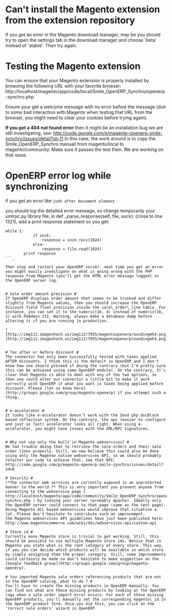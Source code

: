 # Can't install the Magento extension from the extension repository #
If you get an error in the Magento download manager, may be you should try to open the settings tab in the download manager and choose 'beta' instead of 'stable'. Then try again.

# Testing the Magento extension #
You can ensure that your Magento extension is properly installed by browsing the following URL with your favorite browser:
http://localhost/magento/app/code/local/Smile_OpenERP_Synchro/openerp-synchro.php

Ensure your get a welcome message with no error before the message (due to some bad interaction with Magento when testing that URL from the browser, you might need to clear your cookies before trying again).

**If you get a 404 not found error** then it might be an installation bug we are still investigating, see: http://code.google.com/p/magento-openerp-smile-synchro/issues/detail?id=11
In this case, the work around is to copy the Smile\_OpenERP\_Synchro manuall from magento/local to magento/community. Make sure it passes the test then. We are working on that issue.

# OpenERP error log while synchronizing #
if you get an error like `junk after document element`

you should log the detailed error message, so change temporarily your xmlrpc.py library file, in     def _parse\_response(self, file, sock): (close to line 1321),
add a print response statement so you get:
```
while 1:
            if sock:
                response = sock.recv(1024)
            else:
                response = file.read(1024)
		print response
```_

Then stop and restart your OpenERP server, next time you get an error you might easily investigate on what is going wrong with the PHP response from Magento (you'll get the HTML error message logged) in the OpenERP server log.


# Sale order amount precision #
If OpenERP displays order amount that seems to be trunked and differ slightly from Magento values, then you should increase the OpenERP discount field float precision inside the sale\_order\_line table. For instance, you can set it to the numeric(16, 4) instead of numeric(16, 2) with PGAdmin III. Warning, always make a database dump before altering it if you are running in production.

![http://img112.imageshack.us/img112/7955/magentoopenerproundingmh4.png](http://img112.imageshack.us/img112/7955/magentoopenerproundingmh4.png)


# Tax after or before discount #
The connector has only been successfully tested with taxes applied AFTER discounts. I think this is the default in OpenERP and I don't know how one should proceed if doing the contrary (but I'm pretty sure this can be achieved using some OpenERP module). On the contrary, It's clear that Magento is able to deal with any of the two options, so then one could alter our connector a little bit to make it work correctly with OpenERP if what you want is taxes being applied before discount. Please [let us know here](http://groups.google.com/group/magento-openerp) if you attempt such a thing.


# e-accelerator #
It looks like e-accelerator doesn't work with the Zend php docBlock based reflection system. On the contrary, the apc (easier to configure and just as fast) accelerator looks all right. When using e-accelerator, you might have issues with the XML/RPC signatures.


# Why not use only the built'in Magento webservices? #
We had trouble doing that to retrieve the sale orders and their sale order lines properly. Still, we now believe this could also be done using only the Magento native webservices API, so we should probably refactor our code to achieve that, see that RFE: http://code.google.com/p/magento-openerp-smile-synchro/issues/detail?id=6

# Security #
**The connector web services are currently exposed in an unprotected manner to the world.** This is very important you prevent anyone from connecting to the webservice page ( http://localhost/magento/app/code/community/Smile_OpenERP_Synchro/openerp-synchro.php ) by tunning your server (probably Apache). Ideally only the OpenERP server could connect to that page (same as the test page). Using Magento ACL based webservices would improve that situation a lot. Please don't hesitate to contribute such an improvement.
the Magento webservices API guidelines have just been published here:
http://www.magentocommerce.com/wiki/doc/webservices-api/custom-api

# Store id #
Currently mono Magento store is trivial to get working. Still, this should be possible to use multiple Magento store ids. Notice that in Magento you state what is the root category of every store. This way, if you you can decide which products will be available in which store by simply assigning them the proper category. Still, some improvements could certainly be made so don't hesitate to make usggestion on the [Google feedback group](http://groups.google.com/group/magento-openerp).

# You imported Magento sale orders referencing products that are not in the OpenERP catalog, what to do ? #
You'll have to create the missing products in OpenERP manually. You can find out what are those missing products by looking at the OpenERP logs when a sale order import error occurs. For each of those missing OpenERP products, you'll manually set the corresponding magento\_id in the OpenERP product form. Once you did this, you can click on the 'correct sale orders' wizard in OpenERP.